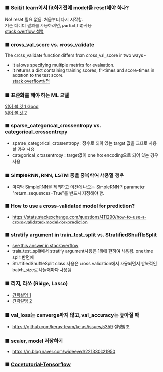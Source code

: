 ### ■ Scikit learn에서 fit하기전에 model을 reset해야 하나?
No! reset 필요 없음. 처음부터 다시 시작함. <br> 
기존 데이터 결과를 사용하려면, partial_fit()사용 <br>
[stack overflow 설명](https://stackoverflow.com/questions/49841324/what-does-calling-fit-multiple-times-on-the-same-model-do)

### ■ cross_val_score vs. cross_validate
The cross_validate function differs from cross_val_score in two ways -
* It allows specifying multiple metrics for evaluation.
* It returns a dict containing training scores, fit-times and score-times in addition to the test score. <br>
[stack overflow설명](https://datascience.stackexchange.com/questions/28441/what-is-the-difference-between-cross-validate-and-cross-val-score)

### ■ 표준화를 해야 하는 ML 모델
[읽어 볼 것 1 Good](https://www.listendata.com/2017/04/how-to-standardize-variable-in-regression.html) <br>
[읽어 볼 것 2](https://builtin.com/data-science/when-and-why-standardize-your-data)

### ■ sparse_categorical_crossentropy vs. categorical_crossentropy
* sparse_categorical_crossentropy : 정수로 되어 있는 target 값을 그대로 사용할 경우 사용
* categorical_crossentropy : target값이 one hot encoding으로 되어 있는 경우 사용

### ■ SimpleRNN, RNN, LSTM 등을 중복하여 사용할 경우
* 마지막 SimpleRNN을 제외하고 이전에 나오는 SimpleRNN의 parameter "return_sequences=True"를 반드시 지정해야 함.

### ■ How to use a cross-validated model for prediction?
* https://stats.stackexchange.com/questions/411290/how-to-use-a-cross-validated-model-for-prediction

### ■ stratify argument in train_test_split vs. StratifiedShuffleSplit
* [see this answer in stackoverflow](https://stackoverflow.com/questions/61299828/stratify-argument-in-train-test-split-vs-stratifiedshufflesplit)
* train_test_split에서 stratify argument사용은 1회에 한하여 사용됨. one time split 반면에
* StratifiedShuffleSplit class 사용은 cross validation에서 사용되면서 반복적인 batch_size로 나눌때마다 사용됨

### ■ 리지, 라쏘 (Ridge, Lasso)
* [간략설명 1](https://brunch.co.kr/@itschloe1/11)
* [간략설명 2](https://data-gardner.tistory.com/25)

### ■ val_loss는 converge하지 않고, val_accuracy는 높아질 때
* https://github.com/keras-team/keras/issues/5359  설명참조

### ■ scaler, model 저장하기
* https://m.blog.naver.com/wideeyed/221330321950

### ■ [Codetutorial-Tensorflow](https://codetorial.net/tensorflow/index.html)
